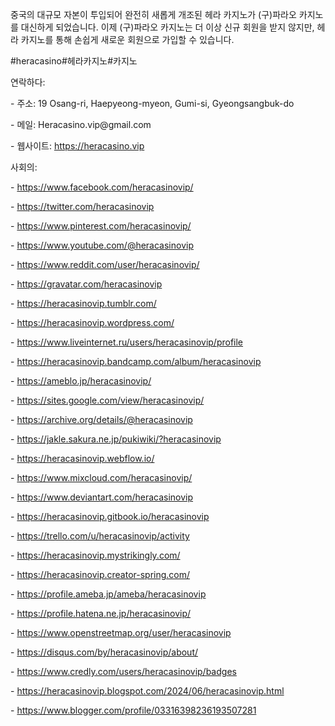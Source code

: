 <p>중국의 대규모 자본이 투입되어 완전히 새롭게 개조된 헤라 카지노가 (구)파라오 카지노를 대신하게 되었습니다. 이제 (구)파라오 카지노는 더 이상 신규 회원을 받지 않지만, 헤라 카지노를 통해 손쉽게 새로운 회원으로 가입할 수 있습니다. <p>
<p>#heracasino#헤라카지노#카지노<p>
<p>연락하다:<p>
<p>- 주소: 19 Osang-ri, Haepyeong-myeon, Gumi-si, Gyeongsangbuk-do<p>
<p>- 메일: Heracasino.vip@gmail.com<p>
<p>- 웹사이트: <a href="https://heracasino.vip">https://heracasino.vip</a><p>
<p>사회의:<p>
<p>- <a href="https://www.facebook.com/heracasinovip/">https://www.facebook.com/heracasinovip/</a><p>
<p>- <a href="https://twitter.com/heracasinovip">https://twitter.com/heracasinovip</a><p>
<p>- <a href="https://www.pinterest.com/heracasinovip/">https://www.pinterest.com/heracasinovip/</a><p>
<p>- <a href="https://www.youtube.com/@heracasinovip">https://www.youtube.com/@heracasinovip</a><p>
<p>- <a href="https://www.reddit.com/user/heracasinovip/">https://www.reddit.com/user/heracasinovip/</a><p>
<p>- <a href="https://gravatar.com/heracasinovip">https://gravatar.com/heracasinovip</a><p>
<p>- <a href="https://heracasinovip.tumblr.com/">https://heracasinovip.tumblr.com/</a><p>
<p>- <a href="https://heracasinovip.wordpress.com/">https://heracasinovip.wordpress.com/</a><p>
<p>- <a href="https://www.liveinternet.ru/users/heracasinovip/profile">https://www.liveinternet.ru/users/heracasinovip/profile</a><p>
<p>- <a href="https://heracasinovip.bandcamp.com/album/heracasinovip">https://heracasinovip.bandcamp.com/album/heracasinovip</a><p>
<p>- <a href="https://ameblo.jp/heracasinovip/">https://ameblo.jp/heracasinovip/</a><p>
<p>- <a href="https://sites.google.com/view/heracasinovip/">https://sites.google.com/view/heracasinovip/</a><p>
<p>- <a href="https://archive.org/details/@heracasinovip">https://archive.org/details/@heracasinovip</a><p>
<p>- <a href="https://jakle.sakura.ne.jp/pukiwiki/?heracasinovip">https://jakle.sakura.ne.jp/pukiwiki/?heracasinovip</a><p>
<p>- <a href="https://heracasinovip.webflow.io/">https://heracasinovip.webflow.io/</a><p>
<p>- <a href="https://www.mixcloud.com/heracasinovip/">https://www.mixcloud.com/heracasinovip/</a><p>
<p>- <a href="https://www.deviantart.com/heracasinovip">https://www.deviantart.com/heracasinovip</a><p>
<p>- <a href="https://heracasinovip.gitbook.io/heracasinovip">https://heracasinovip.gitbook.io/heracasinovip</a><p>
<p>- <a href="https://trello.com/u/heracasinovip/activity">https://trello.com/u/heracasinovip/activity</a><p>
<p>- <a href="https://heracasinovip.mystrikingly.com/">https://heracasinovip.mystrikingly.com/</a><p>
<p>- <a href="https://heracasinovip.creator-spring.com/">https://heracasinovip.creator-spring.com/</a><p>
<p>- <a href="https://profile.ameba.jp/ameba/heracasinovip">https://profile.ameba.jp/ameba/heracasinovip</a><p>
<p>- <a href="https://profile.hatena.ne.jp/heracasinovip/">https://profile.hatena.ne.jp/heracasinovip/</a><p>
<p>- <a href="https://www.openstreetmap.org/user/heracasinovip">https://www.openstreetmap.org/user/heracasinovip</a><p>
<p>- <a href="https://disqus.com/by/heracasinovip/about/">https://disqus.com/by/heracasinovip/about/</a><p>
<p>- <a href="https://www.credly.com/users/heracasinovip/badges">https://www.credly.com/users/heracasinovip/badges</a><p>
<p>- <a href="https://heracasinovip.blogspot.com/2024/06/heracasinovip.html">https://heracasinovip.blogspot.com/2024/06/heracasinovip.html</a><p>
<p>- <a href="https://www.blogger.com/profile/03316398236193507281">https://www.blogger.com/profile/03316398236193507281</a><p>